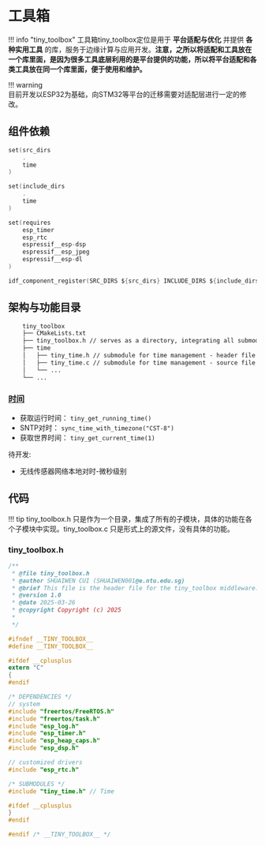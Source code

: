# 工具箱

!!! info "tiny_toolbox"
    工具箱tiny_toolbox定位是用于 **平台适配与优化** 并提供 **各种实用工具** 的库，服务于边缘计算与应用开发。**注意，之所以将适配和工具放在一个库里面，是因为很多工具底层利用的是平台提供的功能，所以将平台适配和各类工具放在同一个库里面，便于使用和维护。**

!!! warning     
    目前开发以ESP32为基础，向STM32等平台的迁移需要对适配层进行一定的修改。

## 组件依赖

```c
set(src_dirs
    .
    time
)

set(include_dirs
    .
    time
)

set(requires
    esp_timer
    esp_rtc
    espressif__esp-dsp
    espressif__esp_jpeg
    espressif__esp-dl
)

idf_component_register(SRC_DIRS ${src_dirs} INCLUDE_DIRS ${include_dirs} REQUIRES ${requires})


```

## 架构与功能目录

```txt
    tiny_toolbox
    ├── CMakeLists.txt
    ├── tiny_toolbox.h // serves as a directory, integrating all submodules
    ├── time
    │   ├── tiny_time.h // submodule for time management - header file
    │   ├── tiny_time.c // submodule for time management - source file
    │   └── ...
    └── ...
```

### [时间](./TIME/time.zh.md)

- 获取运行时间： `tiny_get_running_time()`
- SNTP对时： `sync_time_with_timezone("CST-8")`
- 获取世界时间： `tiny_get_current_time(1)`

待开发:

- 无线传感器网络本地对时-微秒级别

## 代码

!!! tip
    tiny_toolbox.h 只是作为一个目录，集成了所有的子模块，具体的功能在各个子模块中实现。tiny_toolbox.c 只是形式上的源文件，没有具体的功能。

### tiny_toolbox.h

```c
/**
 * @file tiny_toolbox.h
 * @author SHUAIWEN CUI (SHUAIWEN001@e.ntu.edu.sg)
 * @brief This file is the header file for the tiny_toolbox middleware.
 * @version 1.0
 * @date 2025-03-26
 * @copyright Copyright (c) 2025
 *
 */

#ifndef __TINY_TOOLBOX__
#define __TINY_TOOLBOX__

#ifdef __cplusplus
extern "C"
{
#endif

/* DEPENDENCIES */
// system
#include "freertos/FreeRTOS.h"
#include "freertos/task.h"
#include "esp_log.h"
#include "esp_timer.h"
#include "esp_heap_caps.h"
#include "esp_dsp.h"

// customized drivers
#include "esp_rtc.h"

/* SUBMODULES */
#include "tiny_time.h" // Time

#ifdef __cplusplus
}
#endif

#endif /* __TINY_TOOLBOX__ */
```
